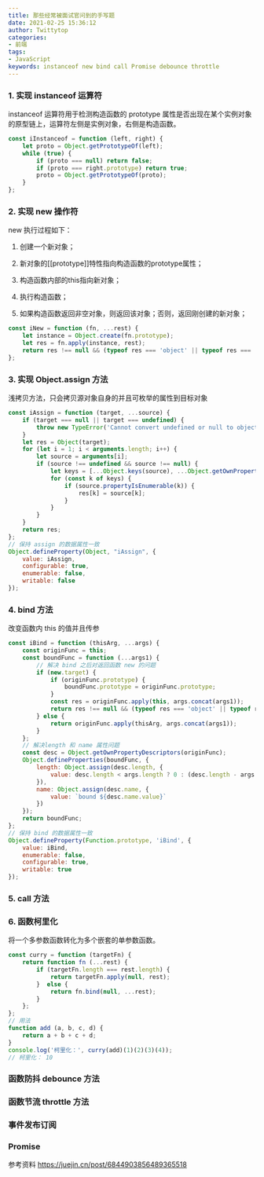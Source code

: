 ```yaml
---
title: 那些经常被面试官问到的手写题
date: 2021-02-25 15:36:12
author: Twittytop
categories:
- 前端
tags:
- JavaScript
keywords: instanceof new bind call Promise debounce throttle
---
```


### 1. 实现 instanceof 运算符

instanceof 运算符用于检测构造函数的 prototype 属性是否出现在某个实例对象的原型链上，运算符左侧是实例对象，右侧是构造函数。

```javascript
const iInstanceof = function (left, right) {
	let proto = Object.getPrototypeOf(left);
 	while (true) {
        if (proto === null) return false;
        if (proto === right.prototype) return true;
        proto = Object.getPrototypeOf(proto);
    }
};
```



### 2. 实现 new 操作符

new 执行过程如下：

1. 创建一个新对象；

2. 新对象的[[prototype]]特性指向构造函数的prototype属性；

3. 构造函数内部的this指向新对象；

4. 执行构造函数；

5. 如果构造函数返回非空对象，则返回该对象；否则，返回刚创建的新对象；

   

```javascript
const iNew = function (fn, ...rest) {
	let instance = Object.create(fn.prototype);
    let res = fn.apply(instance, rest);
    return res !== null && (typeof res === 'object' || typeof res === 'function') ? res : instance;
};
```



### 3. 实现 Object.assign 方法

浅拷贝方法，只会拷贝源对象自身的并且可枚举的属性到目标对象

```javascript
const iAssign = function (target, ...source) {
    if (target === null || target === undefined) {
        throw new TypeError('Cannot convert undefined or null to object');
    }
    let res = Object(target);
    for (let i = 1; i < arguments.length; i++) {
        let source = arguments[i];
        if (source !== undefined && source !== null) {
            let keys = [...Object.keys(source), ...Object.getOwnPropertySymbols(source)];
            for (const k of keys) {
                if (source.propertyIsEnumerable(k)) {
                    res[k] = source[k];
                }
            }
        }
    }
    return res;
};
// 保持 assign 的数据属性一致
Object.defineProperty(Object, "iAssign", {
    value: iAssign,
    configurable: true,
    enumerable: false,
    writable: false
});
```



### 4. bind 方法

改变函数内 this 的值并且传参

```javascript
const iBind = function (thisArg, ...args) {
    const originFunc = this;
    const boundFunc = function (...args1) {
        // 解决 bind 之后对返回函数 new 的问题
        if (new.target) {
            if (originFunc.prototype) {
                boundFunc.prototype = originFunc.prototype;
            }
            const res = originFunc.apply(this, args.concat(args1));
            return res !== null && (typeof res === 'object' || typeof res === 'function') ? res : this;
        } else {
            return originFunc.apply(thisArg, args.concat(args1));
        }
    };
    // 解决length 和 name 属性问题
    const desc = Object.getOwnPropertyDescriptors(originFunc);
    Object.defineProperties(boundFunc, {
        length: Object.assign(desc.length, {
            value: desc.length < args.length ? 0 : (desc.length - args.length)
        }),
        name: Object.assign(desc.name, {
            value: `bound ${desc.name.value}`
        })
    });
    return boundFunc;
};
// 保持 bind 的数据属性一致
Object.defineProperty(Function.prototype, 'iBind', {
    value: iBind,
    enumerable: false,
    configurable: true,
    writable: true
});
```



### 5. call 方法

### 6. 函数柯里化

将一个多参数函数转化为多个嵌套的单参数函数。

```javascript
const curry = function (targetFn) {
	return function fn (...rest) {
    	if (targetFn.length === rest.length) {
            return targetFn.apply(null, rest);
        }  else {
            return fn.bind(null, ...rest);
        }
    };
};
// 用法
function add (a, b, c, d) {
    return a + b + c + d;
}
console.log('柯里化：', curry(add)(1)(2)(3)(4)); 
// 柯里化： 10
```

### 函数防抖 debounce 方法

### 函数节流 throttle 方法

### 事件发布订阅

### Promise



参考资料 https://juejin.cn/post/6844903856489365518

